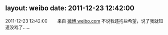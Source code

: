 layout: weibo
date: 2011-12-23 12:42:00
---
2011-12-23 12:42:00  &nbsp;&nbsp;&nbsp;&nbsp;&nbsp;&nbsp; 来自 <a href="http://weibo.com/" rel="nofollow">微博 weibo.com</a>
不说我还抱些希望，说了我就知道没戏了…… ​​​
